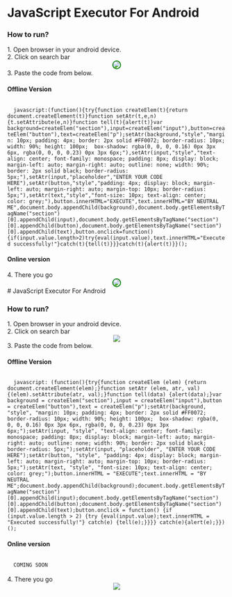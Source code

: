 
# JavaScript Executor For Android
<h3>How to run?</h3>
1. Open browser in your android device.<br>
2. Click on search bar
<center><img src="a.jpg" style="border: 2px solid green; border-radius: 10px"></center>
3. Paste the code from below.<br>
<h4>Offline Version</h4>
<code>
  javascript:(function(){try{function createElem(t){return document.createElement(t)}function setAtr(t,e,n){t.setAttribute(e,n)}function tell(t){alert(t)}var background=createElem("section"),input=createElem("input"),button=createElem("button"),text=createElem("p");setAtr(background,"style","margin: 10px; padding: 4px; border: 2px solid #FF0072; border-radius: 10px; width: 90%; height: 100px;  box-shadow: rgba(0, 0, 0, 0.16) 0px 3px 6px, rgba(0, 0, 0, 0.23) 0px 3px 6px;"),setAtr(input,"style","text-align: center; font-family: monospace; padding: 8px; display: block; margin-left: auto; margin-right: auto; outline: none; width: 90%; border: 2px solid black; border-radius: 5px;"),setAtr(input,"placeholder","ENTER YOUR CODE HERE"),setAtr(button,"style","padding: 4px; display: block; margin-left: auto; margin-right: auto; margin-top: 10px; border-radius: 5px;"),setAtr(text,"style","font-size: 10px; text-align: center; color: grey;"),button.innerHTML="EXECUTE",text.innerHTML="BY NEUTRAL ME",document.body.appendChild(background),document.body.getElementsByTagName("section")[0].appendChild(input),document.body.getElementsByTagName("section")[0].appendChild(button),document.body.getElementsByTagName("section")[0].appendChild(text),button.onclick=function(){if(input.value.length>2)try{eval(input.value),text.innerHTML="Executed successfully!"}catch(t){tell(t)}}}catch(t){alert(t)}}();
</code>
<h4>Online version</h4>
4. There you go
<center><img src="b.jpg" style="border: 2px solid green; border-radius: 10px"></center>
# JavaScript Executor For Android
<h3>How to run?</h3>
1. Open browser in your android device.<br>
2. Click on search bar
<center><img src="a.jpg"></center>
3. Paste the code from below.<br>
<h4>Offline Version</h4>
<code>
  javascript: (function(){try{function createElem (elem) {return document.createElement(elem);}function setAtr (elem, atr, val) {(elem).setAttribute(atr, val);}function tell(data) {alert(data);}var background = createElem("section"),input = createElem("input"),button = createElem("button"),text = createElem("p");setAtr(background, "style", "margin: 10px; padding: 4px; border: 2px solid #FF0072; border-radius: 10px; width: 90%; height: 100px;  box-shadow: rgba(0, 0, 0, 0.16) 0px 3px 6px, rgba(0, 0, 0, 0.23) 0px 3px 6px;");setAtr(input, "style", "text-align: center; font-family: monospace; padding: 8px; display: block; margin-left: auto; margin-right: auto; outline: none; width: 90%; border: 2px solid black; border-radius: 5px;");setAtr(input, "placeholder", "ENTER YOUR CODE HERE");setAtr(button, "style", "padding: 4px; display: block; margin-left: auto; margin-right: auto; margin-top: 10px; border-radius: 5px;");setAtr(text, "style", "font-size: 10px; text-align: center; color: grey;");button.innerHTML = "EXECUTE";text.innerHTML = "BY NEUTRAL ME";document.body.appendChild(background);document.body.getElementsByTagName("section")[0].appendChild(input);document.body.getElementsByTagName("section")[0].appendChild(button);document.body.getElementsByTagName("section")[0].appendChild(text);button.onclick = function() {if (input.value.length > 2) {try {eval(input.value);text.innerHTML = "Executed successfully!"} catch(e) {tell(e);}}}} catch(e){alert(e);}})();
</code>
<h4>Online version</h4>
<code>
  COMING SOON
</code><br>
4. There you go
<center><img src="b.jpg"></center>
